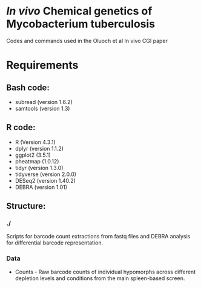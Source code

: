 # _In vivo_ Chemical genetics of Mycobacterium tuberculosis

Codes and commands used in the Oluoch et al In vivo CGI paper

# Requirements
## Bash code:
* subread (version 1.6.2)
* samtools (version 1.3)
## R code:
* R (Version 4.3.1)
* dplyr (version 1.1.2)
* ggplot2 (3.5.1)
* pheatmap (1.0.12)
* tidyr (version 1.3.0)
* tidyverse (version 2.0.0)
* DESeq2 (version 1.40.2)
* DEBRA (version 1.01)

## Structure:
### ./
Scripts for barcode count extractions from fastq files and DEBRA analysis for differential barcode representation.

### Data
* Counts - Raw barcode counts of individual hypomorphs across different depletion levels and conditions from the main spleen-based screen.
